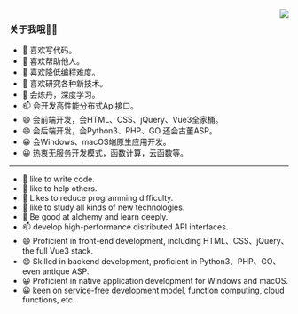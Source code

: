 <img align="right" src="https://github-readme-stats.vercel.app/api?username=jiayouzl&show_icons=true&icon_color=805AD5&text_color=718096&bg_color=ffffff&hide_title=true" />

### 关于我哦🙎‍♂️

- 🔭 喜欢写代码。
- 🌱 喜欢帮助他人。
- 👯 喜欢降低编程难度。
- 🤔 喜欢研究各种新技术。
- 💬 会炼丹，深度学习。
- 📫 会开发高性能分布式Api接口。
- 😄 会前端开发，会HTML、CSS、jQuery、Vue3全家桶。
- 😄 会后端开发，会Python3、PHP、GO 还会古董ASP。
- 😀 会Windows、macOS端原生应用开发。
- 😀 热衷无服务开发模式，函数计算，云函数等。

***

- 🔭 like to write code.
- 🌱 like to help others.
- 👯 Likes to reduce programming difficulty.
- 🤔 like to study all kinds of new technologies.
- 💬 Be good at alchemy and learn deeply.
- 📫 develop high-performance distributed API interfaces.
- 😄 Proficient in front-end development, including HTML、CSS、jQuery、the full Vue3 stack.
- 😄 Skilled in backend development, proficient in Python3、PHP、GO、even antique ASP.
- 😀 Proficient in native application development for Windows and macOS.
- 😀 keen on service-free development model, function computing, cloud functions, etc.
